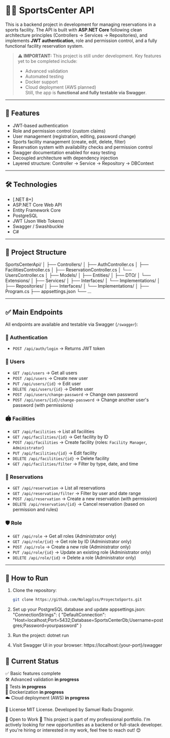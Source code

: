 # 🏋️‍♂️ SportsCenter API

This is a backend project in development for managing reservations in a sports facility. The API is built with **ASP.NET Core** following clean architecture principles (Controllers → Services → Repositories), and implements **JWT authentication**, role and permission control, and a fully functional facility reservation system.

> ⚠️ **IMPORTANT:** This project is still under development. Key features yet to be completed include:
> - Advanced validation
> - Automated testing
> - Docker support
> - Cloud deployment (AWS planned)  
> Still, the app is **functional and fully testable via Swagger**.

---

## 🚀 Features

- JWT-based authentication
- Role and permission control (custom claims)
- User management (registration, editing, password change)
- Sports facility management (create, edit, delete, filter)
- Reservation system with availability checks and permission control
- Swagger documentation enabled for easy testing
- Decoupled architecture with dependency injection
- Layered structure: Controller → Service → Repository → DBContext

---

## 🛠️ Technologies

- [.NET 8+]
- ASP.NET Core Web API
- Entity Framework Core
- PostgreSQL
- JWT (Json Web Tokens)
- Swagger / Swashbuckle
- C#

---

## 📁 Project Structure

SportsCenterApi/
│
├── Controllers/
│ ├── AuthController.cs
│ ├── FacilitiesController.cs
│ ├── ReservationController.cs
│ └── UsersController.cs
│
├── Models/
│ ├── Entities/
│ ├── DTO/
│ └── Extensions/
│
├── Services/
│ ├── Interfaces/
│ └── Implementations/
│
├── Repositories/
│ ├── Interfaces/
│ └── Implementations/
│
├── Program.cs
├── appsettings.json
└── ...


---

## ✅ Main Endpoints

All endpoints are available and testable via Swagger (`/swagger`):

### 🔐 Authentication
- `POST /api/auth/login` → Returns JWT token

### 👤 Users
- `GET /api/users` → Get all users
- `POST /api/users` → Create new user
- `PUT /api/users/{id}` → Edit user
- `DELETE /api/users/{id}` → Delete user
- `POST /api/users/change-password` → Change own password
- `POST /api/users/{id}/change-password` → Change another user's password (with permissions)

### 🏟️ Facilities
- `GET /api/facilities` → List all facilities
- `GET /api/facilities/{id}` → Get facility by ID
- `POST /api/facilities` → Create facility (roles: `Facility Manager`, `Administrator`)
- `PUT /api/facilities/{id}` → Edit facility
- `DELETE /api/facilities/{id}` → Delete facility
- `GET /api/facilities/filter` → Filter by type, date, and time

### 📅 Reservations
- `GET /api/reservation` → List all reservations
- `GET /api/reservation/filter` → Filter by user and date range
- `POST /api/reservation` → Create a new reservation (with permission)
- `DELETE /api/reservation/{id}` → Cancel reservation (based on permission and rules)

### 🛡️ Role
- `GET /api/role` → Get all roles (Administrator only)
- `GET /api/role/{id}` → Get role by ID (Administrator only)
- `POST /api/role` → Create a new role (Administrator only)
- `PUT /api/role/{id}` → Update an existing role (Administrator only)
- `DELETE /api/role/{id}` → Delete a role (Administrator only)

---

## 🧪 How to Run

1. Clone the repository:
   ```bash
   git clone https://github.com/Nolagplss/ProyectoSports.git

2. Set up your PostgreSQL database and update appsettings.json:
"ConnectionStrings": {
  "DefaultConnection": "Host=localhost;Port=5432;Database=SportsCenterDb;Username=postgres;Password=yourpassword"
}

3. Run the project:
dotnet run

5. Visit Swagger UI in your browser:
https://localhost:{your-port}/swagger

## 📌 Current Status
✅ Basic features complete  
🛠️ Advanced validation **in progress**  
🧪 Tests **in progress**  
🐳 Dockerization **in progress**  
☁️ Cloud deployment (AWS) **in progress**

📃 License
MIT License.
Developed by Samuel Radu Dragomir.

💼 Open to Work 🚀
This project is part of my professional portfolio. I'm actively looking for new opportunities as a backend or full-stack developer.
If you're hiring or interested in my work, feel free to reach out! 😊
